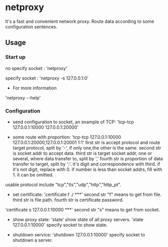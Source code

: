 # netproxy

It's a fast and convenient network proxy.
Route data according to some configuration sentences.


## Usage

### Start up

no specify socket : 'netproxy'

specify socket : 'netproxy -s 127.0.0.1:0'

* For more information

'netproxy --help'

### Configuration

* send configuration to socket, an example of TCP:
'tcp-tcp 127.0.0.1:10000 127.0.0.1:20000'

* some route with proportion:
'tcp-tcp 127.0.0.1:10000 127.0.0.1:20000,127.0.0.1:20001 1:1'
first str is accept protocol and route target protocol, split by '-', if only one,the other is the same.
second str is socket addr to accept data.
third str is target socket addr, one or several, where data transfer to, split by ','
fourth str is proportion of data transfer to target, split by ':'. it's digit and correspondence with third. if it's not digit, replace with 0. if number is less than socket addrs, fill with 1. it can be omitted.

usable protocol include "tcp","tls","udp","http","http_pt".

* set certificate:
'certificate f ./ ***'
second str "f" means to get from file.
third str is file path.
fourth str is certificate password.

'certificate s 127.0.0.1:10000 ***'
second str "s" means to get from socket.

* show proxy state:
'state'
show state of all proxy servers.
'state 127.0.0.1:10000'
specify socket to show state.

* shutdown service:
'shutdown 127.0.0.1:10000'
specify socket to shutdown a server.
